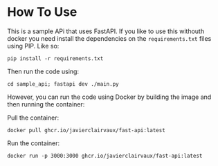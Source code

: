 # How To Use

This is a sample APi that uses FastAPI. If you like to use this withouth docker you need install the dependencies on the `requirements.txt` files using PIP. Like so:

```console
pip install -r requirements.txt
```

Then run the code using:

```console
cd sample_api; fastapi dev ./main.py
```

However, you can run the code using Docker by building the image and then running the container:

Pull the container:
```console
docker pull ghcr.io/javierclairvaux/fast-api:latest
```

Run the container:
```console
docker run -p 3000:3000 ghcr.io/javierclairvaux/fast-api:latest 
```